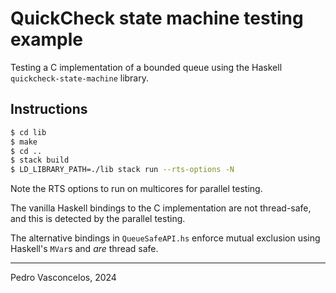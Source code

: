# QuickCheck state machine testing example

Testing a C implementation of a bounded queue using the Haskell
`quickcheck-state-machine` library.

## Instructions

~~~bash
$ cd lib
$ make
$ cd ..
$ stack build
$ LD_LIBRARY_PATH=./lib stack run --rts-options -N
~~~

Note the RTS options to run on multicores for parallel testing.

The vanilla Haskell bindings to the C implementation are not
thread-safe, and this is detected by the parallel testing.

The alternative bindings in `QueueSafeAPI.hs` enforce mutual exclusion
using Haskell's `MVar`s and *are* thread safe.


---

Pedro Vasconcelos, 2024

